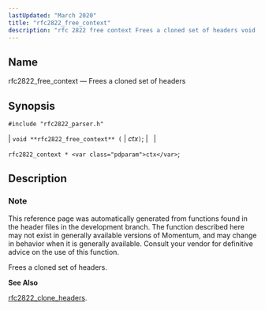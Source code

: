 ```yaml
---
lastUpdated: "March 2020"
title: "rfc2822_free_context"
description: "rfc 2822 free context Frees a cloned set of headers void rfc 2822 free context ctx rfc 2822 context ctx This reference page was automatically generated from functions found in the header files in the development branch The function described here may not exist in generally available versions of Momentum..."
---
```


<a name="apis.rfc2822_free_context"></a> 
## Name

rfc2822_free_context — Frees a cloned set of headers

## Synopsis

`#include "rfc2822_parser.h"`

| `void **rfc2822_free_context** (` | <var class="pdparam">ctx</var>`)`; |   |

`rfc2822_context * <var class="pdparam">ctx</var>`;<a name="idp58629296"></a> 
## Description

### Note

This reference page was automatically generated from functions found in the header files in the development branch. The function described here may not exist in generally available versions of Momentum, and may change in behavior when it is generally available. Consult your vendor for definitive advice on the use of this function.

Frees a cloned set of headers.

**<a name="idp58632160"></a> See Also**

[rfc2822_clone_headers](/momentum/3/3-api/apis-rfc-2822-clone-headers).